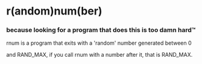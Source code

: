 r(andom)num(ber)
================

### because looking for a program that does this is too damn hard™

rnum is a program that exits with a 'random' number generated between 0

and RAND_MAX, if you call rnum with a number after it, that is RAND_MAX.
